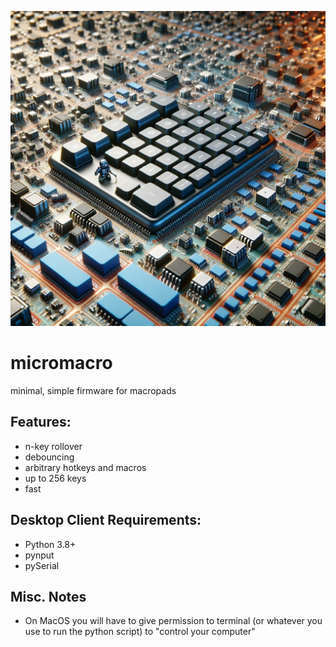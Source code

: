 ![tiny_keyboard_pic](mm_pic.webp)
# micromacro
minimal, simple firmware for macropads

## Features:
* n-key rollover
* debouncing
* arbitrary hotkeys and macros
* up to 256 keys
* fast

## Desktop Client Requirements:
* Python 3.8+
* pynput
* pySerial

## Misc. Notes
* On MacOS you will have to give permission to terminal (or whatever you use to run the python script) to "control your computer"  
